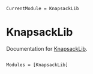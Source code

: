 ```@meta
CurrentModule = KnapsackLib
```

# KnapsackLib

Documentation for [KnapsackLib](https://github.com/rafaelmartinelli/KnapsackLib.jl).

```@index
```

```@autodocs
Modules = [KnapsackLib]
```
